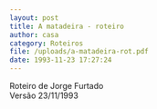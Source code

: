 ```yaml
---
layout: post
title: A matadeira - roteiro
author: casa
category: Roteiros
file: /uploads/a-matadeira-rot.pdf
date: 1993-11-23 17:27:24
---
```

Roteiro de Jorge Furtado\
Versão 23/11/1993